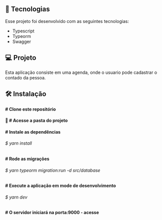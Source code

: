 ## 🚀 Tecnologias
Esse projeto foi desenvolvido com as seguintes tecnologias:
- Typescript
- Typeorm
- Swagger

## 💻 Projeto
  Esta aplicação consiste em uma agenda, onde o usuario pode cadastrar o contado da pessoa.

## 🛠 Instalação

<h4># Clone este repositório<h4/>

<h4> 📁 # Acesse a pasta do projeto<h4/>

<h4> # Instale as dependências<h4/>
<h6>$ yarn install<h6>

<h4> # Rode as migrações<h4/>
<h6>$ yarn typeorm migration:run -d src/database<h6/>

<h4> # Execute a aplicação em mode de desenvolvimento<h4/>
<h6>$ yarn dev<h6/>

<h4> # O servidor iniciará na porta:9000 - acesse <http://localhost:9000><h4/>

  
